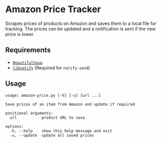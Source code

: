 # Amazon Price Tracker

Scrapes prices of products on Amazon and saves them to a local file for tracking. The prices can be updated and a notification is sent if the new price is lower. 

## Requirements
- [`BeautifulSoup`](https://www.crummy.com/software/BeautifulSoup/) 
- [`libnotify`](https://gitlab.gnome.org/GNOME/libnotify) (Required for `notify-send`)

## Usage

```console
usage: amazon-price.py [-h] [-u] [url ...]

Save prices of an item from Amazon and update if required

positional arguments:
  url           product URL to save

options:
  -h, --help    show this help message and exit
  -u, --update  update all saved prices
```
